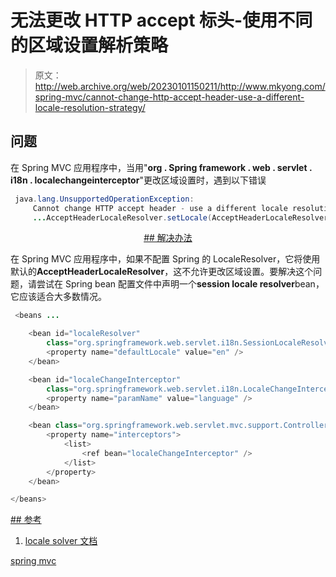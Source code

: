 # 无法更改 HTTP accept 标头-使用不同的区域设置解析策略

> 原文：<http://web.archive.org/web/20230101150211/http://www.mkyong.com/spring-mvc/cannot-change-http-accept-header-use-a-different-locale-resolution-strategy/>

## 问题

在 Spring MVC 应用程序中，当用"**org . Spring framework . web . servlet . i18n . localechangeinterceptor**"更改区域设置时，遇到以下错误

```java
 java.lang.UnsupportedOperationException: 
     Cannot change HTTP accept header - use a different locale resolution strategy
     ...AcceptHeaderLocaleResolver.setLocale(AcceptHeaderLocaleResolver.java:45) 
```

 <ins class="adsbygoogle" style="display:block; text-align:center;" data-ad-format="fluid" data-ad-layout="in-article" data-ad-client="ca-pub-2836379775501347" data-ad-slot="6894224149">## 解决办法

在 Spring MVC 应用程序中，如果不配置 Spring 的 LocaleResolver，它将使用默认的**AcceptHeaderLocaleResolver**，这不允许更改区域设置。要解决这个问题，请尝试在 Spring bean 配置文件中声明一个**session locale resolver**bean，它应该适合大多数情况。

```java
 <beans ...

	<bean id="localeResolver"
		class="org.springframework.web.servlet.i18n.SessionLocaleResolver">
		<property name="defaultLocale" value="en" />
	</bean>

	<bean id="localeChangeInterceptor"
		class="org.springframework.web.servlet.i18n.LocaleChangeInterceptor">
		<property name="paramName" value="language" />
	</bean>

	<bean class="org.springframework.web.servlet.mvc.support.ControllerClassNameHandlerMapping" >
		<property name="interceptors">
			<list>
				<ref bean="localeChangeInterceptor" />
			</list>
		</property>
	</bean>

</beans> 
```

 <ins class="adsbygoogle" style="display:block" data-ad-client="ca-pub-2836379775501347" data-ad-slot="8821506761" data-ad-format="auto" data-ad-region="mkyongregion">## 参考

1.  [locale solver 文档](http://web.archive.org/web/20190225100934/http://static.springsource.org/spring/docs/2.5.x/api/org/springframework/web/servlet/class-use/LocaleResolver.html)

[spring mvc](http://web.archive.org/web/20190225100934/http://www.mkyong.com/tag/spring-mvc/)








